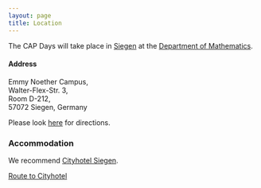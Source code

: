 ```yaml
---
layout: page
title: Location
---
```


The CAP Days will take place in
[Siegen](http://www.siegen.de/) at the
[Department of Mathematics](http://www.mathematik.uni-siegen.de/).

<h4>Address</h4>
Emmy Noether Campus, <br>
Walter-Flex-Str. 3, <br>
Room D-212, <br>
57072 Siegen, Germany

Please look [here](http://www.uni-siegen.de/fb6/fb6/anfahrt/index.html.en?lang=en) for directions.

<h3>Accommodation</h3>

We recommend <a href="http://www.cityhotel-siegen.de">Cityhotel Siegen</a>.

[Route to Cityhotel](https://www.google.de/maps/dir/Hubertusweg+41,+57072+Siegen/Cityhotel+Siegen,+Koblenzer+Straße,+Siegen/@50.8712822,8.006955,17z/data=!4m14!4m13!1m5!1m1!1s0x47bc1cf02fa71225:0x14c1d8e63e1aad6c!2m2!1d8.0050424!2d50.8731522!1m5!1m1!1s0x47bc1cf3659f9a71:0x198a80371a54e03a!2m2!1d8.012079!2d50.868547!3e2)
